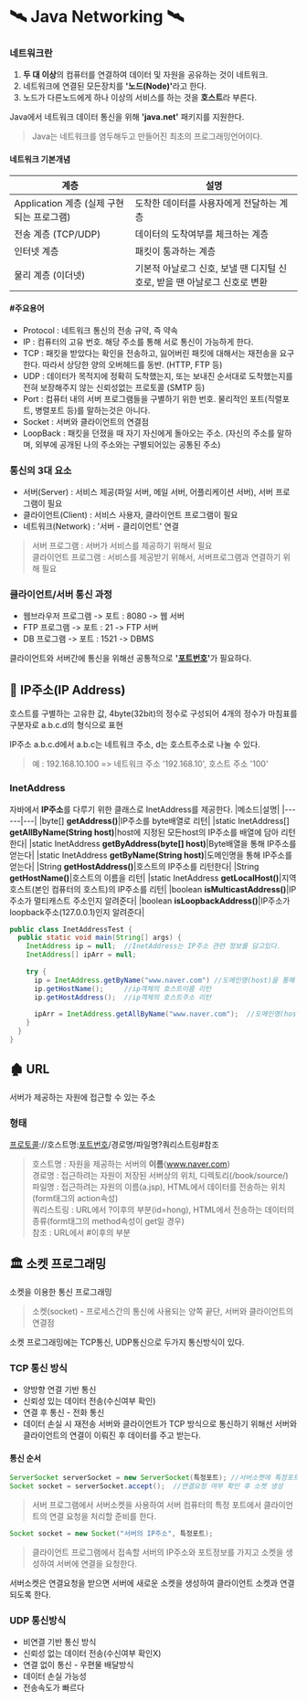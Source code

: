 # 🛰 Java Networking 🛰
### 네트워크란
1. <b>두 대 이상</b>의 컴퓨터를 연결하여 데이터 및 자원을 공유하는 것이 네트워크.
2. 네트워크에 연결된 모든장치를 <b>'노드(Node)'</b>라고 한다.
3. 노드가 다른노드에게 하나 이상의 서비스를 하는 것을 <b>호스트</b>라 부른다.

Java에서 네트워크 데이터 통신을 위해 <b>'java.net'</b> 패키지를 지원한다.
> Java는 네트워크를 염두해두고 만들어진 최초의 프로그래밍언어이다.

#### 네트워크 기본개념
|계층|설명|
|---|---|
|Application 계층 (실제 구현되는 프로그램)|도착한 데이터를 사용자에게 전달하는 계층|
|전송 계층 (TCP/UDP)|데이터의 도착여부를 체크하는 계층|
|인터넷 계층|패킷이 통과하는 계층|
|물리 계층 (이더넷)|기본적 아날로그 신호, 보낼 땐 디지털 신호로, 받을 땐 아날로그 신호로 변환|

#### #주요용어
- Protocol : 네트워크 통신의 전송 규약, 즉 약속
- IP : 컴퓨터의 고유 번호. 해당 주소를 통해 서로 통신이 가능하게 한다.
- TCP : 패킷을 받았다는 확인을 전송하고, 잃어버린 패킷에 대해서는 재전송을 요구한다. 따라서 상당한 양의 오버헤드를 동반. (HTTP, FTP 등)
- UDP : 데이터가 목적지에 정확히 도착했는지, 또는 보내진 순서대로 도착했는지를 전혀 보장해주지 않는 신뢰성없는 프로토콜 (SMTP 등)
- Port : 컴퓨터 내의 서버 프로그램들을 구별하기 위한 번호. 물리적인 포트(직렬포트, 병렬포트 등)를 말하는것은 아니다.
- Socket : 서버와 클라이언트의 연결점
- LoopBack : 패킷을 던졌을 때 자기 자신에게 돌아오는 주소. (자신의 주소를 말하며, 외부에 공개된 나의 주소와는 구별되어있는 공통된 주소)

### 통신의 3대 요소
- 서버(Server) : 서비스 제공(파일 서버, 메일 서버, 어플리케이션 서버), 서버 프로그램이 필요
- 클라이언트(Client) : 서비스 사용자, 클라이언트 프로그램이 필요
- 네트워크(Network) : '서버 - 클리이언트' 연결
> 서버 프로그램 : 서버가 서비스를 제공하기 위해서 필요<br>
> 클라이언트 프로그램 : 서비스를 제공받기 위해서, 서버프로그램과 연결하기 위해 필요

### 클라이언트/서버 통신 과정
- 웹브라우저 프로그램 -> 포트 : 8080 -> 웹 서버
- FTP 프로그램 -> 포트 : 21 -> FTP 서버
- DB 프로그램 -> 포트 : 1521 -> DBMS

클라이언트와 서버간에 통신을 위해선 공통적으로 <b>'[포트번호](#주요용어)'</b>가 필요하다.


## 🚧 IP주소(IP Address)
호스트를 구별하는 고유한 값, 4byte(32bit)의 정수로 구성되어 4개의 정수가 마침표를 구분자로 a.b.c.d의 형식으로 표현

IP주소 a.b.c.d에서 a.b.c는 네트워크 주소, d는 호스트주소로 나눌 수 있다.
> 예 : 192.168.10.100 => 네트워크 주소 '192.168.10', 호스트 주소 '100'

### InetAddress
자바에서 <b>IP주소</b>를 다루기 위한 클래스로 InetAddress를 제공한다.
|메소드|설명|
|------|---|
|byte[] <b>getAddress()</b>|IP주소를 byte배열로 리턴|
|static InetAddress[] <b>getAllByName(String host)</b>|host에 지정된 모든host의 IP주소를 배열에 담아 리턴한다|
|static InetAddress <b>getByAddress(byte[] host)</b>|Byte배열을 통해 IP주소를 얻는다|
|static InetAddress <b>getByName(String host)</b>|도메인명을 통해 IP주소를 얻는다|
|String <b>getHostAddress()</b>|호스트의 IP주소를 리턴한다|
|String <b>getHostName()</b>|호스트의 이름을 리턴|
|static InetAddress <b>getLocalHost()</b>|지역호스트(본인 컴퓨터의 호스트)의 IP주소를 리턴|
|boolean <b>isMulticastAddress()</b>|IP주소가 멀티캐스트 주소인지 알려준다|
|boolean <b>isLoopbackAddress()</b>|IP주소가 loopback주소(127.0.0.1)인지 알려준다|
```java
public class InetAddressTest {
  public static void main(String[] args) {
    InetAddress ip = null;  //InetAddress는 IP주소 관련 정보를 담고있다.
    InetAddress[] ipArr = null;
    
    try {
      ip = InetAddress.getByName("www.naver.com") //도메인명(host)을 통해 IP주소를 가진 'InetAddress'객체 리턴
      ip.getHostName();     //ip객체의 호스트이름 리턴
      ip.getHostAddress();  //ip객체의 호스트주소 리턴
      
      ipArr = InetAddress.getAllByName("www.naver.com");  //도메인명(host)에 지정된 모든 IP주소를 리턴
    }
  }
}
```

## 🏚 URL
서버가 제공하는 자원에 접근할 수 있는 주소

### 형태
[프로토콜](#주요용어)://호스트명:[포트번호](#주요용어)/경로명/파일명?쿼리스트링#참조
> 호스트명 : 자원을 제공하는 서버의 <b>이름</b>(www.naver.com)<br>
> 경로명 : 접근하려는 자원이 저장된 서버상의 위치, 디렉토리(/book/source/)<br>
> 파일명 : 접근하려는 자원의 이름(a.jsp), HTML에서 데이터를 전송하는 위치(form태그의 action속성)<br>
> 쿼리스트링 : URL에서 ?이후의 부분(id=hong), HTML에서 전송하는 데이터의 종류(form태그의 method속성이 get일 경우)<br>
> 참조 : URL에서 #이후의 부분

## 🏛 소켓 프로그래밍
소켓을 이용한 통신 프로그래밍
> 소켓(socket) - 프로세스간의 통신에 사용되는 양쪽 끝단, 서버와 클라이언트의 연결점

소켓 프로그래밍에는 TCP통신, UDP통신으로 두가지 통신방식이 있다.

### TCP 통신 방식
- 양방향 연결 기반 통신
- 신뢰성 있는 데이터 전송(수신여부 확인)
- 연결 후 통신 - 전화 통신
- 데이터 손실 시 재전송
서버와 클라이언트가 TCP 방식으로 통신하기 위해선 서버와 클라이언트의 연결이 이뤄진 후 데이터를 주고 받는다.

#### 통신 순서
```java
ServerSocket serverSocket = new ServerSocket(특정포트); //서버소켓에 특정포트 연결
Socket socket = serverSocket.accept();  //연결요청 여부 확인 후 소켓 생성
```
> 서버 프로그램에서 서버소켓을 사용하여 서버 컴퓨터의 특정 포트에서 클라이언트의 연결 요청을 처리할 준비를 한다.


```java
Socket socket = new Socket("서버의 IP주소", 특정포트);
```
> 클라이언트 프로그램에서 접속할 서버의 IP주소와 포트정보를 가지고 소켓을 생성하여 서버에 연결을 요청한다.


서버소켓은 연결요청을 받으면 서버에 새로운 소켓을 생성하여 클라이언트 소켓과 연결되도록 한다.


### UDP 통신방식
- 비연결 기반 통신 방식
- 신뢰성 없는 데이터 전송(수신여부 확인X)
- 연결 없이 통신 - 우편물 배달방식
- 데이터 손실 가능성
- 전송속도가 빠르다

